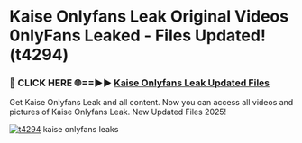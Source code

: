 # Kaise Onlyfans Leak Original Videos 0nlyFans Leaked - Files Updated! (t4294)

<h3>🔴 CLICK HERE 🌐==►► <a href="https://tinyurl.com/ms9xzufz" rel="nofollow">Kaise Onlyfans Leak Updated Files</a></h3>

Get Kaise Onlyfans Leak and all content. Now you can access all videos and pictures of Kaise Onlyfans Leak. New Updated Files 2025!

[![t4294](https://i.imgur.com/PQ7UWWw.gif)](https://tinyurl.com/ms9xzufz)
kaise onlyfans leaks